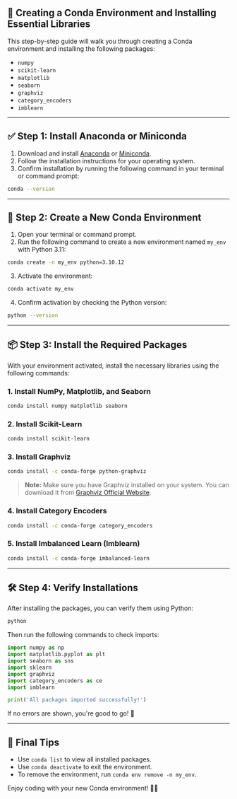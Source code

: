 ## 🐍 Creating a Conda Environment and Installing Essential Libraries

This step-by-step guide will walk you through creating a Conda environment and installing the following packages:

- `numpy`
- `scikit-learn`
- `matplotlib`
- `seaborn`
- `graphviz`
- `category_encoders`
- `imblearn`

---

## ✅ **Step 1: Install Anaconda or Miniconda**

1. Download and install [Anaconda](https://www.anaconda.com/products/distribution#download-section) or [Miniconda](https://docs.conda.io/en/latest/miniconda.html).
2. Follow the installation instructions for your operating system.
3. Confirm installation by running the following command in your terminal or command prompt:

```bash
conda --version
```

---

## 🚀 **Step 2: Create a New Conda Environment**

1. Open your terminal or command prompt.
2. Run the following command to create a new environment named `my_env` with Python 3.11:

```bash
conda create -n my_env python=3.10.12
```

3. Activate the environment:

```bash
conda activate my_env
```

4. Confirm activation by checking the Python version:

```bash
python --version
```

---

## 📦 **Step 3: Install the Required Packages**

With your environment activated, install the necessary libraries using the following commands:

### 1. Install NumPy, Matplotlib, and Seaborn
```bash
conda install numpy matplotlib seaborn
```

### 2. Install Scikit-Learn
```bash
conda install scikit-learn
```

### 3. Install Graphviz
```bash
conda install -c conda-forge python-graphviz
```

> **Note:** Make sure you have Graphviz installed on your system. You can download it from [Graphviz Official Website](https://graphviz.org/download/).

### 4. Install Category Encoders
```bash
conda install -c conda-forge category_encoders
```

### 5. Install Imbalanced Learn (Imblearn)
```bash
conda install -c conda-forge imbalanced-learn
```

---

## 🛠 **Step 4: Verify Installations**

After installing the packages, you can verify them using Python:

```bash
python
```

Then run the following commands to check imports:

```python
import numpy as np
import matplotlib.pyplot as plt
import seaborn as sns
import sklearn
import graphviz
import category_encoders as ce
import imblearn

print('All packages imported successfully!')
```

If no errors are shown, you're good to go! 🎉

---

## 🚀 **Final Tips**
- Use `conda list` to view all installed packages.
- Use `conda deactivate` to exit the environment.
- To remove the environment, run `conda env remove -n my_env`.

Enjoy coding with your new Conda environment! 🐍✨

